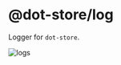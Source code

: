 # @dot-store/log

Logger for `dot-store`.

![logs](https://66.media.tumblr.com/117793b9fb72596a9a72f7611b0eb908/tumblr_nylfvsewAa1qgwu5ho1_500.gif)
